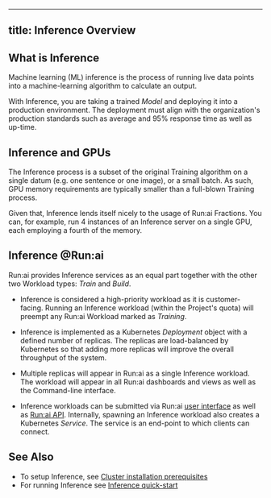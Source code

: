 
---
title: Inference  Overview 
---
## What is Inference

Machine learning (ML) inference is the process of running live data points into a machine-learning algorithm to calculate an output. 

With Inference, you are taking a trained _Model_ and deploying it into a production environment. The deployment must align with the organization's production standards such as average and 95% response time as well as up-time. 

## Inference and GPUs
 
The Inference process is a subset of the original Training algorithm on a single datum (e.g. one sentence or one image), or a small batch. As such, GPU memory requirements are typically smaller than a full-blown Training process. 

Given that, Inference lends itself nicely to the usage of Run:ai Fractions. You can, for example, run 4 instances of an Inference server on a single GPU, each employing a fourth of the memory. 

## Inference @Run:ai

Run:ai provides Inference services as an equal part together with the other two Workload types: _Train_ and _Build_.

* Inference is considered a high-priority workload as it is customer-facing. Running an Inference workload (within the Project's quota) will preempt any Run:ai Workload marked as _Training_.

* Inference is implemented as a Kubernetes _Deployment_ object with a defined number of replicas. The replicas are load-balanced by Kubernetes so that adding more replicas will improve the overall throughput of the system.

* Multiple replicas will appear in Run:ai as a single Inference workload. The workload will appear in all Run:ai dashboards and views as well as the Command-line interface.

* Inference workloads can be submitted via Run:ai [user interface](../admin-ui-setup/deployments.md) as well as [Run:ai API](../../developer/cluster-api/workload-overview-dev.md). Internally, spawning an Inference workload also creates a Kubernetes _Service_. The service is an end-point to which clients can connect. 


## See Also

* To setup Inference, see [Cluster installation prerequisites](../runai-setup/cluster-setup/cluster-prerequisites.md#inference)
* For running Inference see [Inference quick-start](../../Researcher/Walkthroughs/quickstart-inference.md)
